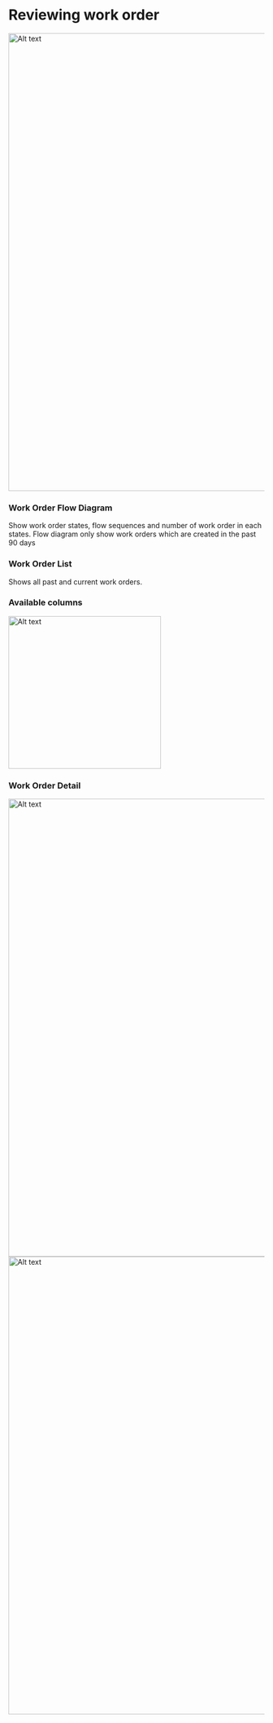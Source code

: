 # Reviewing work order

<img src="wo_view.png" alt="Alt text" width="900" thumbnail="true"/>

### Work Order Flow Diagram
Show work order states, flow sequences and number of work order in each states.
<note>
Flow diagram only show work orders which are created in the past 90 days
</note>

### Work Order List
Shows all past and current work orders.

### Available columns
<img src="wo_cols.png" alt="Alt text" width="300" thumbnail="true"/>

### Work Order Detail
<img src="wo_view_2.png" alt="Alt text" width="900" thumbnail="true"/>
<img src="wo_view_approve.png" alt="Alt text" width="900" thumbnail="true"/>

